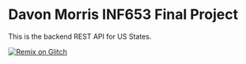 # Davon Morris INF653 Final Project

This is the backend REST API for US States.

[![Remix on Glitch](https://cdn.glitch.com/2703baf2-b643-4da7-ab91-7ee2a2d00b5b%2Fremix-button-v2.svg)](https://glitch.com/edit/#!/remix/https://glitch.com/edit/#!/remix/davon-morris-inf653-final-project)
